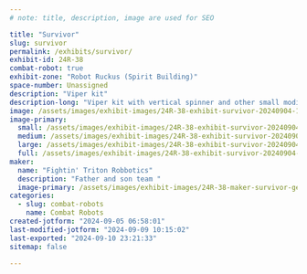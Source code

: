 ```yaml
---
# note: title, description, image are used for SEO

title: "Survivor"
slug: survivor
permalink: /exhibits/survivor/
exhibit-id: 24R-38
combat-robot: true
exhibit-zone: "Robot Ruckus (Spirit Building)"
space-number: Unassigned
description: "Viper kit"
description-long: "Viper kit with vertical spinner and other small modifcations"
image: /assets/images/exhibit-images/24R-38-exhibit-survivor-20240904-195920-large.jpg
image-primary: 
  small: /assets/images/exhibit-images/24R-38-exhibit-survivor-20240904-195920-small.jpg
  medium: /assets/images/exhibit-images/24R-38-exhibit-survivor-20240904-195920-medium.jpg
  large: /assets/images/exhibit-images/24R-38-exhibit-survivor-20240904-195920-large.jpg
  full: /assets/images/exhibit-images/24R-38-exhibit-survivor-20240904-195920-full.jpg
maker: 
  name: "Fightin' Triton Robbotics"
  description: "Father and son team "
  image-primary: /assets/images/exhibit-images/24R-38-maker-survivor-gemini-generated-image-gldz84gldz84gldz-medium.jpg
categories: 
  - slug: combat-robots
    name: Combat Robots
created-jotform: "2024-09-05 06:58:01"
last-modified-jotform: "2024-09-09 10:15:02"
last-exported: "2024-09-10 23:21:33"
sitemap: false

---
```

